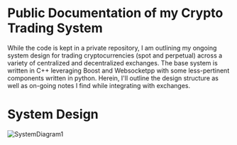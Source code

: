 # Public Documentation of my Crypto Trading System
While the code is kept in a private repository, I am outlining my ongoing system design for trading cryptocurrencies (spot and perpetual) across a variety of centralized and decentralized exchanges. The base system is written in C++ leveraging Boost and Websocketpp with some less-pertinent components written in python. Herein, I'll outline the design structure as well as on-going notes I find while integrating with exchanges.

# System Design
![SystemDiagram1](https://user-images.githubusercontent.com/61852120/166719907-06c56249-222e-4eda-9e9e-b58a29e668eb.PNG)
